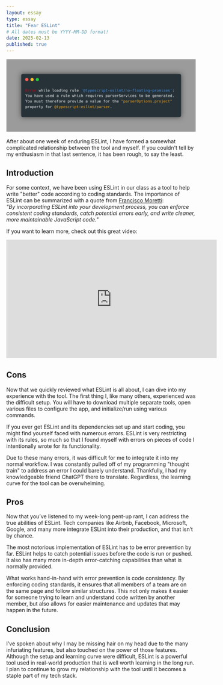 ```yaml
---
layout: essay
type: essay
title: "Fear ESLint"
# All dates must be YYYY-MM-DD format!
date: 2025-02-13
published: true
---
```



<img width="1000" class="rounded float-start pe-4" src="../img/eslint.png">

After about one week of enduring ESLint, I have formed a somewhat complicated relationship between the tool and myself. If you couldn't tell by my enthusiasm in that last sentence, it has been rough, to say the least.

## Introduction

For some context, we have been using ESLint in our class as a tool to help write "better" code according to coding standards. The importance of ESLint can be summarized with a quote from [Francisco Moretti](https://www.franciscomoretti.com):  
*"By incorporating ESLint into your development process, you can enforce consistent coding standards, catch potential errors early, and write cleaner, more maintainable JavaScript code."*  

If you want to learn more, check out this great video: 
<iframe width="560" height="315" src="https://www.youtube.com/watch?v=ZuDIXV94Z1w&ab_channel=WebDevCody" title="YouTube video player" frameborder="0" allow="accelerometer; autoplay; clipboard-write; encrypted-media; gyroscope; picture-in-picture" allowfullscreen></iframe>

## Cons

Now that we quickly reviewed what ESLint is all about, I can dive into my experience with the tool. The first thing I, like many others, experienced was the difficult setup. You will have to download multiple separate tools, open various files to configure the app, and initialize/run using various commands.

If you ever get ESLint and its dependencies set up and start coding, you might find yourself faced with numerous errors. ESLint is very restricting with its rules, so much so that I found myself with errors on pieces of code I intentionally wrote for its functionality.

Due to these many errors, it was difficult for me to integrate it into my normal workflow. I was constantly pulled off of my programming "thought train" to address an error I could barely understand. Thankfully, I had my knowledgeable friend ChatGPT there to translate. Regardless, the learning curve for the tool can be overwhelming.

## Pros

Now that you’ve listened to my week-long pent-up rant, I can address the true abilities of ESLint. Tech companies like Airbnb, Facebook, Microsoft, Google, and many more integrate ESLint into their production, and that isn’t by chance.

The most notorious implementation of ESLint has to be error prevention by far. ESLint helps to catch potential issues before the code is run or pushed. It also has many more in-depth error-catching capabilities than what is normally provided.

What works hand-in-hand with error prevention is code consistency. By enforcing coding standards, it ensures that all members of a team are on the same page and follow similar structures. This not only makes it easier for someone trying to learn and understand code written by another member, but also allows for easier maintenance and updates that may happen in the future.

## Conclusion

I’ve spoken about why I may be missing hair on my head due to the many infuriating features, but also touched on the power of those features. Although the setup and learning curve were difficult, ESLint is a powerful tool used in real-world production that is well worth learning in the long run. I plan to continue to grow my relationship with the tool until it becomes a staple part of my tech stack.